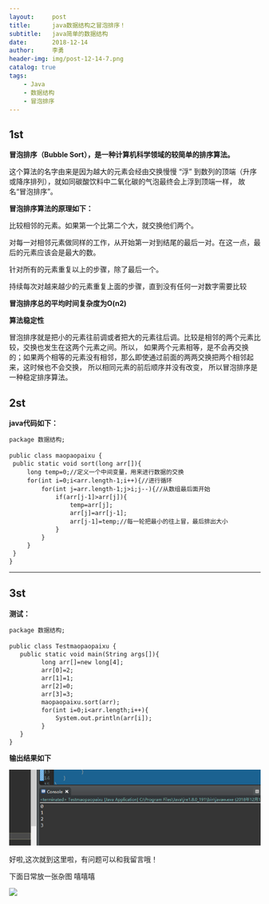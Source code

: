 ```yaml
---
layout:     post
title:      java数据结构之冒泡排序！
subtitle:   java简单的数据结构
date:       2018-12-14
author:     李勇
header-img: img/post-12-14-7.png
catalog: true
tags:
    - Java
    - 数据结构
    - 冒泡排序
---
```


## 1st ##
**冒泡排序（Bubble Sort），是一种计算机科学领域的较简单的排序算法。**

这个算法的名字由来是因为越大的元素会经由交换慢慢 “浮” 到数列的顶端（升序或降序排列），就如同碳酸饮料中二氧化碳的气泡最终会上浮到顶端一样，
故名“冒泡排序”。

**冒泡排序算法的原理如下：**

比较相邻的元素。如果第一个比第二个大，就交换他们两个。

对每一对相邻元素做同样的工作，从开始第一对到结尾的最后一对。在这一点，最后的元素应该会是最大的数。

针对所有的元素重复以上的步骤，除了最后一个。

持续每次对越来越少的元素重复上面的步骤，直到没有任何一对数字需要比较

**冒泡排序总的平均时间复杂度为O(n2)**

**算法稳定性**

冒泡排序就是把小的元素往前调或者把大的元素往后调。比较是相邻的两个元素比较，交换也发生在这两个元素之间。所以，
如果两个元素相等，是不会再交换的；如果两个相等的元素没有相邻，那么即使通过前面的两两交换把两个相邻起来，这时候也不会交换，
所以相同元素的前后顺序并没有改变，
所以冒泡排序是一种稳定排序算法。

## 2st ##
**java代码如下：**
   ```
   package 数据结构;

public class maopaopaixu {
    public static void sort(long arr[]){
    	long temp=0;//定义一个中间变量，用来进行数据的交换
    	for(int i=0;i<arr.length-1;i++){//进行循环
    		for(int j=arr.length-1;j>i;j--){//从数组最后面开始
    			if(arr[j-1]>arr[j]){
    				temp=arr[j];
    				arr[j]=arr[j-1];
    				arr[j-1]=temp;//每一轮把最小的往上冒，最后排出大小
    			}
    		}
    	}
    }
}

```

----


  
## 3st ##
**测试：**
```
package 数据结构;

public class Testmaopaopaixu {
   public static void main(String args[]){
	     long arr[]=new long[4];
	     arr[0]=2;
	     arr[1]=1;
	     arr[2]=0;
	     arr[3]=3;
	     maopaopaixu.sort(arr);
	     for(int i=0;i<arr.length;i++){
	    	 System.out.println(arr[i]);
	     }
   }
}

```

**输出结果如下**

![](https://raw.githubusercontent.com/CholeChow1/CholeChow1.github.io/master/img/maopaopaixu.png)

好啦,这次就到这里啦，有问题可以和我留言哦！ 

下面日常放一张杂图 嘻嘻嘻

![](https://timgsa.baidu.com/timg?image&quality=80&size=b9999_10000&sec=1544804911684&di=e4a2a1f192ce433ac597c5e992fb8cbe&imgtype=0&src=http%3A%2F%2Fwww.5068.com%2Fuploads%2Fallimg%2F161221%2F1-161221141116-51.jpg)
